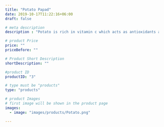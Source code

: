 ```yaml
---
title: "Potato Papad"
date: 2019-10-17T11:22:16+06:00
draft: false

# meta description
description : "Potato is rich in vitamin c which acts as antioxidants and use of sendha namak (rock salt) makes it healthy and suitable for fasting."

# product Price
price: ""
priceBefore: ""

# Product Short Description
shortDescription: ""

#product ID
productID: "3"

# type must be "products"
type: "products"

# product Images
# first image will be shown in the product page
images:
  - image: "images/products/Potato.png"

---
```

